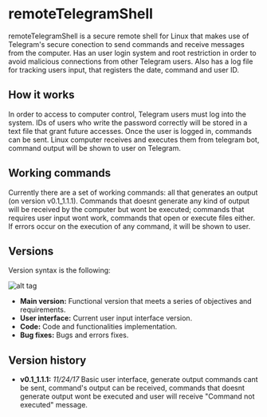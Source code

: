 # remoteTelegramShell
remoteTelegramShell is a secure remote shell for Linux that makes use of Telegram's secure conection to send commands and receive messages from the computer. Has an user login system and root restriction in order to avoid malicious connections from other Telegram users.
Also has a log file for tracking users input, that registers the date, command and user ID.


## How it works
In order to access to computer control, Telegram users must log into the system. IDs of users who write the password correctly will be stored in a text file that grant future accesses. 
Once the user is logged in, commands can be sent. Linux computer receives and executes them from telegram bot, command output will be shown to user on Telegram.


## Working commands
Currently there are a set of working commands: all that generates an output (on version v0.1_1.1.1). Commands that doesnt generate any kind of output will be received by the computer but wont be executed; commands that requires user input wont work, commands that open or execute files either.
If errors occur on the execution of any command, it will be shown to user.


## Versions
Version syntax is the following: 

![alt tag](https://i.gyazo.com/b943366e012976f46e30489896511b87.png)

* **Main version:** Functional version that meets a series of objectives and requirements.
* **User interface:** Current user input interface version.
* **Code:** Code and functionalities implementation.
* **Bug fixes:** Bugs and errors fixes.


## Version history
- **v0.1_1.1.1:** *11/24/17* Basic user interface, generate output commands cant be sent, command's output can be received, commands that doesnt generate output wont be executed and user will receive "Command not executed" message.
